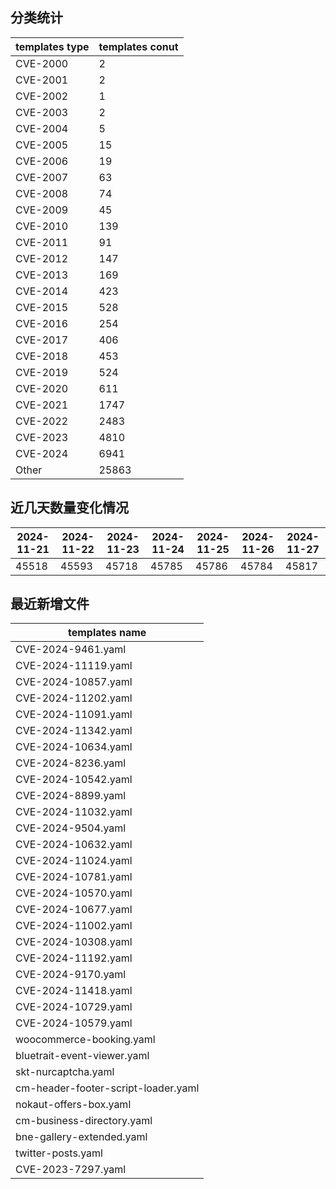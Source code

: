 ## 分类统计
| templates type | templates conut | 
| --- | --- |
| CVE-2000 | 2 |
| CVE-2001 | 2 |
| CVE-2002 | 1 |
| CVE-2003 | 2 |
| CVE-2004 | 5 |
| CVE-2005 | 15 |
| CVE-2006 | 19 |
| CVE-2007 | 63 |
| CVE-2008 | 74 |
| CVE-2009 | 45 |
| CVE-2010 | 139 |
| CVE-2011 | 91 |
| CVE-2012 | 147 |
| CVE-2013 | 169 |
| CVE-2014 | 423 |
| CVE-2015 | 528 |
| CVE-2016 | 254 |
| CVE-2017 | 406 |
| CVE-2018 | 453 |
| CVE-2019 | 524 |
| CVE-2020 | 611 |
| CVE-2021 | 1747 |
| CVE-2022 | 2483 |
| CVE-2023 | 4810 |
| CVE-2024 | 6941 |
| Other | 25863 |
## 近几天数量变化情况
|2024-11-21 | 2024-11-22 | 2024-11-23 | 2024-11-24 | 2024-11-25 | 2024-11-26 | 2024-11-27|
|--- | ------ | ------ | ------ | ------ | ------ | ---|
|45518 | 45593 | 45718 | 45785 | 45786 | 45784 | 45817|
## 最近新增文件
| templates name | 
| --- |
| CVE-2024-9461.yaml |
| CVE-2024-11119.yaml |
| CVE-2024-10857.yaml |
| CVE-2024-11202.yaml |
| CVE-2024-11091.yaml |
| CVE-2024-11342.yaml |
| CVE-2024-10634.yaml |
| CVE-2024-8236.yaml |
| CVE-2024-10542.yaml |
| CVE-2024-8899.yaml |
| CVE-2024-11032.yaml |
| CVE-2024-9504.yaml |
| CVE-2024-10632.yaml |
| CVE-2024-11024.yaml |
| CVE-2024-10781.yaml |
| CVE-2024-10570.yaml |
| CVE-2024-10677.yaml |
| CVE-2024-11002.yaml |
| CVE-2024-10308.yaml |
| CVE-2024-11192.yaml |
| CVE-2024-9170.yaml |
| CVE-2024-11418.yaml |
| CVE-2024-10729.yaml |
| CVE-2024-10579.yaml |
| woocommerce-booking.yaml |
| bluetrait-event-viewer.yaml |
| skt-nurcaptcha.yaml |
| cm-header-footer-script-loader.yaml |
| nokaut-offers-box.yaml |
| cm-business-directory.yaml |
| bne-gallery-extended.yaml |
| twitter-posts.yaml |
| CVE-2023-7297.yaml |
